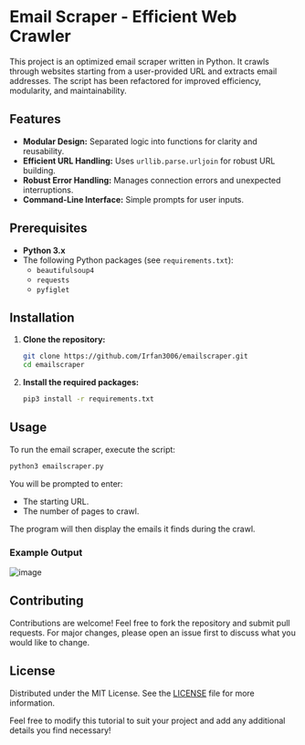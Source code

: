 # Email Scraper - Efficient Web Crawler

This project is an optimized email scraper written in Python. It crawls through websites starting from a user-provided URL and extracts email addresses. The script has been refactored for improved efficiency, modularity, and maintainability.

## Features

- **Modular Design:** Separated logic into functions for clarity and reusability.
- **Efficient URL Handling:** Uses `urllib.parse.urljoin` for robust URL building.
- **Robust Error Handling:** Manages connection errors and unexpected interruptions.
- **Command-Line Interface:** Simple prompts for user inputs.

## Prerequisites

- **Python 3.x**
- The following Python packages (see `requirements.txt`):
  - `beautifulsoup4`
  - `requests`
  - `pyfiglet`

## Installation

1. **Clone the repository:**

   ```bash
   git clone https://github.com/Irfan3006/emailscraper.git
   cd emailscraper
   ```

2. **Install the required packages:**

   ```bash
   pip3 install -r requirements.txt
   ```

## Usage

To run the email scraper, execute the script:

```bash
python3 emailscraper.py
```

You will be prompted to enter:
- The starting URL.
- The number of pages to crawl.

The program will then display the emails it finds during the crawl.

### Example Output
![image](https://github.com/user-attachments/assets/921c196b-c074-4e9c-9afb-f79cb0115188)


## Contributing

Contributions are welcome! Feel free to fork the repository and submit pull requests. For major changes, please open an issue first to discuss what you would like to change.

## License

Distributed under the MIT License. See the [LICENSE](https://opensource.org/license/mit) file for more information.


Feel free to modify this tutorial to suit your project and add any additional details you find necessary!
